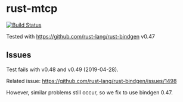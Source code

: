 # rust-mtcp

[![Build Status](https://jenkins.leeopop.kr/buildStatus/icon?job=ANLAB-KAIST%2Frust-mtcp%2Fmaster)](https://jenkins.leeopop.kr/job/ANLAB-KAIST/job/rust-mtcp/job/master/)

Tested with https://github.com/rust-lang/rust-bindgen v0.47

## Issues

Test fails with v0.48 and v0.49 (2019-04-28).

Related issue: https://github.com/rust-lang/rust-bindgen/issues/1498

However, similar problems still occur, so we fix to use bindgen 0.47.
